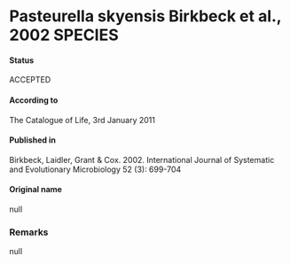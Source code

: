 Pasteurella skyensis Birkbeck et al., 2002 SPECIES
=======

#### Status
ACCEPTED

#### According to
The Catalogue of Life, 3rd January 2011

#### Published in
Birkbeck, Laidler, Grant & Cox. 2002. International Journal of Systematic and Evolutionary Microbiology 52 (3): 699-704

#### Original name
null

### Remarks
null